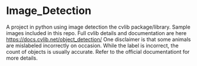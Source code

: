 # Image_Detection
A project in python using image detection the cvlib package/library.  Sample images included in this repo.
Full cvlib details and documentation are here https://docs.cvlib.net/object_detection/ 
One disclaimer is that some animals are mislabeled incorrectly on occasion. While the label is incorrect, the count of objects is usually accurate. 
Refer to the official documentationt for more details.
